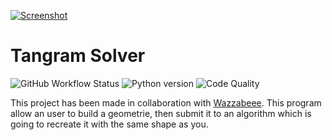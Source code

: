 [![Screenshot](https://github.com/axel7083/tangram-solver/blob/master/Screenshots/Cat.PNG "Screenshot")](https://github.com/axel7083/tangram-solver/blob/master/Screenshots/Cat.PNG "Screenshot")
# Tangram Solver

![GitHub Workflow Status](https://img.shields.io/github/workflow/status/axel7083/tangram-solver/Tangram%20Unit%20Testing?label=Tests)
![Python version](https://img.shields.io/badge/Python-3.5%2F3.8-blue)
![Code Quality](https://img.shields.io/scrutinizer/quality/g/axel7083/tangram-solver)

This project has been made in collaboration with [Wazzabeee](https://github.com/Wazzabeee). This program allow an user to build a geometrie, then submit it to an algorithm which is going to recreate it with the same shape as you.
